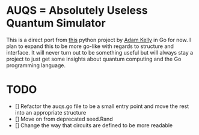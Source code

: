 # AUQS = Absolutely Useless Quantum Simulator
This is a direct port from [this](https://github.com/adamisntdead/QuSimPy) python project by [Adam Kelly](https://github.com/adamisntdead) in Go for now. I plan to expand this to be more go-like with regards to structure and interface. It will never turn out to be something useful but will always stay a project to just get some insights about quantum computing and the Go programming language.

# TODO
- [] Refactor the auqs.go file to be a small entry point and move the rest into an appropriate structure
- [] Move on from deprecated seed.Rand
- [] Change the way that circuits are defined to be more readable